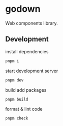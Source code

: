 # godown

Web components library.

## Development

install dependencies

```sh
pnpm i
```

start development server

```sh
pnpm dev
```

build add packages

```sh
pnpm build
```

format & lint code

```sh
pnpm check
```
